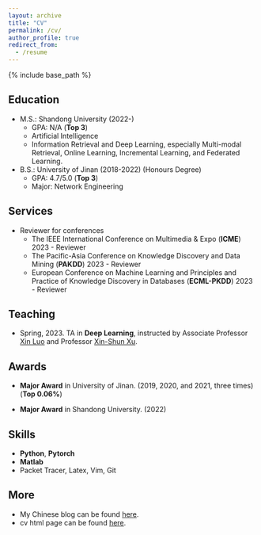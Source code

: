 ```yaml
---
layout: archive
title: "CV"
permalink: /cv/
author_profile: true
redirect_from:
  - /resume
---
```


{% include base_path %}


Education
------
* M.S.: Shandong University (2022-)
  * GPA: N/A (<strong>Top 3</strong>)
  * Artificial Intelligence
  * Information Retrieval and Deep Learning, especially Multi-modal Retrieval, Online Learning, Incremental Learning, and Federated Learning.
* B.S.: University of Jinan (2018-2022) (Honours Degree)
  * GPA: 4.7/5.0 (<strong>Top 3</strong>)
  * Major: Network Engineering


<!-- Services and Leadership
------
* TMM, MVAP, TOMM Reviewer
* AAAI 2022 Program Committee (PC) Member
* International Artificial Intelligence Fair (IAIF) 2021 Judge
* World Artificial Intelligence Conference (WAIC) 2021 Secretariat Member
* China Computer Federation (CCF) Campus Propaganda Ambassador (2019-2022) -->

Services
------
<!-- * Reviewer for journals
  * IEEE Transactions on ... -->


* Reviewer for conferences
  * The IEEE International Conference on Multimedia & Expo (**ICME**) 2023 - Reviewer
  * The Pacific-Asia Conference on Knowledge Discovery and Data Mining (**PAKDD**) 2023 - Reviewer
  * European Conference on Machine Learning and Principles and Practice of Knowledge Discovery in Databases (**ECML-PKDD**) 2023 - Reviewer
  
Teaching
------

* Spring, 2023. TA in **Deep Learning**, instructed by Associate Professor <a href="https://faculty.sdu.edu.cn/luoxin/zh_CN/index.htm">Xin Luo</a> and Professor <a href="https://faculty.sdu.edu.cn/xuxinshun/zh_CN/index.htm">Xin-Shun Xu</a>. 


<!-- Work experience
------
* Summer 2015: Research Assistant
  * Github University
  * Duties included: Tagging issues
  * Supervisor: Professor Git

* Fall 2015: Research Assistant
  * Github University
  * Duties included: Merging pull requests
  * Supervisor: Professor Hub -->


Awards
------
<!-- * <strong>Outstanding Student of Fudan University</strong> (2021) (<strong>Top 0.03%</strong>)
* Graduate Chinese <strong>National Scholarship</strong> (2019) (<strong>Top 2%</strong>)
* Chinese <strong>National Scholarship</strong> (2016, 2017) (<strong>Top 0.4%</strong>)
* CCF <strong>National Outstanding</strong> College Student (2017) 
* <strong>Outstanding Graduate</strong> in Zhejiang Province (2018)  -->
* <strong>Major Award</strong> in University of Jinan. (2019, 2020, and 2021, three times) (<strong>Top 0.06%</strong>)

* <strong>Major Award</strong> in Shandong University. (2022)

Skills
------
* **Python**, **Pytorch**
* **Matlab**
* Packet Tracer, Latex, Vim, Git


More
------
* My Chinese blog can be found [here](https://www.zhihu.com/people/zhang-chong-yu-13).
* cv html page can be found [here](../ownhtml/cv_html_page.html). 

